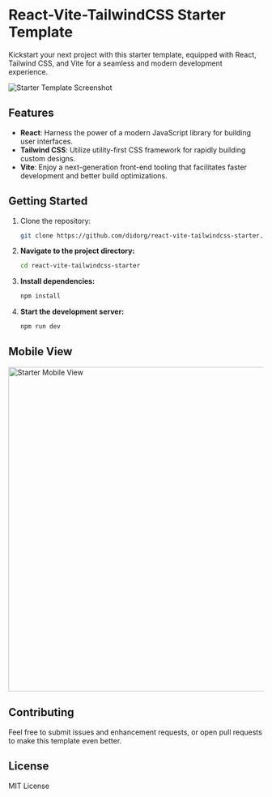 # React-Vite-TailwindCSS Starter Template

Kickstart your next project with this starter template, equipped with React, Tailwind CSS, and Vite for a seamless and modern development experience.

![Starter Template Screenshot](https://github.com/didorg/react-vite-tailwindcss-starter/assets/22514083/aed2e941-f244-477a-9cb5-cd9c3a4b0041)

## Features

- **React**: Harness the power of a modern JavaScript library for building user interfaces.
- **Tailwind CSS**: Utilize utility-first CSS framework for rapidly building custom designs.
- **Vite**: Enjoy a next-generation front-end tooling that facilitates faster development and better build optimizations.

## Getting Started

1. Clone the repository:
   ```bash
   git clone https://github.com/didorg/react-vite-tailwindcss-starter.git

2. **Navigate to the project directory:**
   ```bash
   cd react-vite-tailwindcss-starter

3. **Install dependencies:**
   ```bash
   npm install

4. **Start the development server:**
   ```bash
   npm run dev

## Mobile View
<img width="640" alt="Starter Mobile View" src="https://github.com/didorg/react-vite-tailwindcss-starter/assets/22514083/0ef12f63-f952-4398-be98-0d0624fafdd8">

## Contributing
Feel free to submit issues and enhancement requests, or open pull requests to make this template even better.

## License
MIT License



